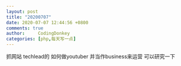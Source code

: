 ```yaml
---
layout: post
title: "20200707"
date: 2020-07-07 12:44:56 +0800
comments: true
author:     CodingDonkey
categories: [php,每天写一点]
---
```


抓网站
techlead的 如何做youtuber 并当作business来运营 可以研究一下



